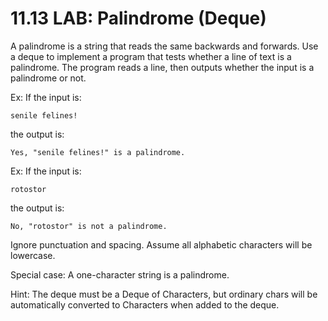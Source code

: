 # 11.13 LAB: Palindrome (Deque)

A palindrome is a string that reads the same backwards and forwards. Use a deque to implement a program that tests whether a line of text is a palindrome. The program reads a line, then outputs whether the input is a palindrome or not.

Ex: If the input is:
```
senile felines!
```
the output is:
```
Yes, "senile felines!" is a palindrome.
```
Ex: If the input is:
```
rotostor
```
the output is:
```
No, "rotostor" is not a palindrome.
```
Ignore punctuation and spacing. Assume all alphabetic characters will be lowercase.

Special case: A one-character string is a palindrome.

Hint: The deque must be a Deque of Characters, but ordinary chars will be automatically converted to Characters when added to the deque.
